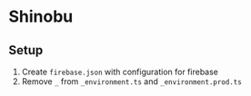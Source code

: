 # Shinobu

## Setup
1. Create `firebase.json` with configuration for firebase
2. Remove `_` from `_environment.ts` and `_environment.prod.ts`
